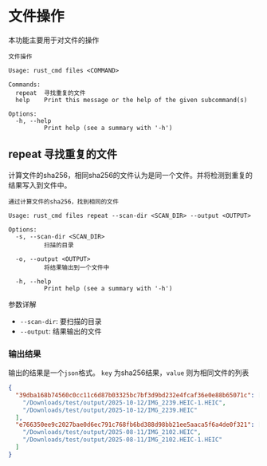 # 文件操作

本功能主要用于对文件的操作

```shell
文件操作

Usage: rust_cmd files <COMMAND>

Commands:
  repeat  寻找重复的文件
  help    Print this message or the help of the given subcommand(s)

Options:
  -h, --help
          Print help (see a summary with '-h')
```

## repeat 寻找重复的文件

计算文件的sha256，相同sha256的文件认为是同一个文件。并将检测到重复的结果写入到文件中。

```shell
通过计算文件的sha256，找到相同的文件

Usage: rust_cmd files repeat --scan-dir <SCAN_DIR> --output <OUTPUT>

Options:
  -s, --scan-dir <SCAN_DIR>
          扫描的目录

  -o, --output <OUTPUT>
          将结果输出到一个文件中

  -h, --help
          Print help (see a summary with '-h')
```

参数详解

- `--scan-dir`: 要扫描的目录
- `--output`: 结果输出的文件

### 输出结果

输出的结果是一个`json`格式。 `key` 为sha256结果，`value` 则为相同文件的列表

```json
{
  "39dba168b74560c0cc11c6d87b03325bc7bf3d9bd232e4fcaf36e0e88b65071c": [
    "/Downloads/test/output/2025-10-12/IMG_2239.HEIC-1.HEIC",
    "/Downloads/test/output/2025-10-12/IMG_2239.HEIC"
  ],
  "e766350ee9c2027bae0d6ec791c768fb6bd388d98bb21ee5aaca5f6a4de0f321": [
    "/Downloads/test/output/2025-08-11/IMG_2102.HEIC",
    "/Downloads/test/output/2025-08-11/IMG_2102.HEIC-1.HEIC"
  ]
}
```